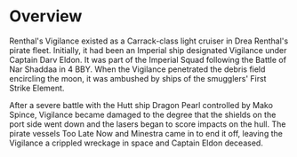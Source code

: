# Overview

Renthal's Vigilance existed as a Carrack-class light cruiser in Drea Renthal's pirate fleet.
Initially, it had been an Imperial ship designated Vigilance under Captain Darv Eldon.
It was part of the Imperial Squad following the Battle of Nar Shaddaa in 4 BBY.
When the Vigilance penetrated the debris field encircling the moon, it was ambushed by ships of the smugglers' First Strike Element.

After a severe battle with the Hutt ship Dragon Pearl controlled by Mako Spince, Vigilance became damaged to the degree that the shields on the port side went down and the lasers began to score impacts on the hull.
The pirate vessels Too Late Now and Minestra came in to end it off, leaving the Vigilance a crippled wreckage in space and Captain Eldon deceased.
